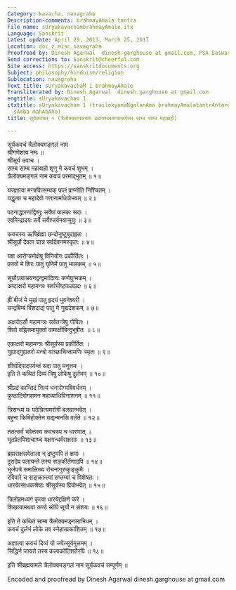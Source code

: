 ```yaml
---
Category: kavacha, navagraha
Description-comments: brahmayAmala tantra
File name: sUryakavachambrahmayAmale.itx
Language: Sanskrit
Latest update: April 29, 2013, March 25, 2017
Location: doc_z_misc_navagraha
Proofread by: Dinesh Agarwal  dinesh.garghouse at gmail.com, PSA Easwaran
Send corrections to: Sanskrit@cheerful.com
Site access: https://sanskritdocuments.org
Subject: philosophy/hinduism/religion
Sublocation: navagraha
Text title: sUryakavachaM 1 brahmayAmale
Transliterated by: Dinesh Agarwal  dinesh.garghouse at gmail.com
engtitle: sUryakavacham 1
itxtitle: sUryakavacham 1 (trailokyamaNgalanAma brahmayAmalatantrAntargatam sAmba
  sAmba mahAbAho)
title: सूर्यकवचम् १ (त्रैलोक्यमण्गलनाम ब्रह्मयामलतन्त्रान्तर्गतम् साम्ब साम्ब महाबाहो)

---
```

  
 सूर्यकवचं त्रैलोक्यमङ्गलं नाम   
श्रीगणेशाय नमः ॥   
श्रीसूर्य उवाच ।  
साम्ब साम्ब महाबाहो शृणु मे कवचं शुभम् ।  
त्रैलोक्यमङ्गलं नाम कवचं परमाद्भुतम् ॥ १॥  
  
यज्ज्ञात्वा मन्त्रवित्सम्यक् फलं प्राप्नोति निश्चितम् ।   
यद्धृत्वा च महादेवो गणानामधिपोभवत् ॥ २॥  
  
पठनाद्धारणाद्विष्णुः सर्वेषां पालकः सदा ।  
एवमिन्द्रादयः सर्वे सर्वैश्चर्यमवाप्मुयुः ॥ ३॥  
  
कवचस्य ऋषिर्ब्रह्मा छन्दोनुष्टुबुदाहृतः ।  
श्रीसूर्यो देवता चात्र सर्वदेवनमस्कृतः ॥ ४॥  
  
यश आरोग्यमोक्षेषु विनियोगः प्रकीर्तितः ।  
प्रणवो मे शिरः पातु घृणिर्मे पातु भालकम् ॥ ५॥  
  
सूर्योऽव्यान्नयनद्वन्द्वमादित्यः कर्णयुग्मकम् ।  
अष्टाक्षरो महामन्त्रः सर्वाभीष्टफलप्रदः ॥ ६॥  
  
ह्रीं बीजं मे मुखं पातु हृदयं भुवनेश्वरी ।  
चन्द्रबिम्बं विंशदाद्यं पातु मे गुह्यदेशकम् ॥ ७॥  
  
अक्षरोऽसौ महामन्त्रः सर्वतन्त्रेषु गोपितः ।  
शिवो वह्निसमायुक्तो वामाक्षीबिन्दुभूषीतः ॥ ८॥  
  
एकाक्षरो महामन्त्रः श्रीसूर्यस्य प्रकीर्तितः ।  
गुह्याद्गुह्यतरो मन्त्रो वाञ्छाचिन्तामणिः स्मृतः ॥ ९॥  
  
शीर्षादिपादपर्यन्तं सदा पातु मनूत्तमः ।  
इति ते कथितं दिव्यं त्रिषु लोकेषु दुर्लभम् ॥ १०॥  
  
श्रीप्रदं कान्तिदं नित्यं धनारोग्यविवर्धनम् ।  
कुष्ठादिरोगशमन महाव्याधिविनाशनम् ॥ ११॥  
  
त्रिसन्ध्यं यः पठेन्नित्यमरोगी बलवान्भवेत् ।  
बहुना किमिहोक्तेन यद्यन्मनसि वर्तते ॥ १२॥  
  
ततत्सर्वं भवेत्तस्य कवचस्य च धारणात् ।  
भूतप्रेतपिशाचाश्र्च यक्षगन्धर्वराक्षसाः ॥ १३॥  
  
ब्रह्मराक्षसवेताला न् द्रष्टुमपि तं क्षमाः ।  
दूरादेव पलायन्ते तस्य सङ्कीर्तणादपि ॥ १४॥   
भूर्जपत्रे समालिख्य रोचनागुरुकुङ्कुमैः ।  
रविवारे च सङ्क्रान्त्यां सप्तम्यां च विशेषतः ।  
धारयेत्साधकश्रेष्ठः श्रीसूर्यस्य प्रियोभवेत् ॥ १५॥  
  
त्रिलोहमध्यगं कृत्वा धारयेद्दक्षिणे करे ।  
शिखायामथवा कण्ठे सोपि सूर्यो न संशयः ॥ १६॥  
  
इति ते कथितं साम्ब त्रैलोक्यमङ्गलाभिधम् ।  
कवचं दुर्लभं लोके तव स्नेहात्प्रकाशितम् ॥ १७॥  
  
अज्ञात्वा कवचं दिव्यं यो जपेत्सूर्यमुत्तमम् ।  
सिद्धिर्न जायते तस्य कल्पकोटिशतैरपि ॥ १८॥  
  
इति श्रीब्रह्मयामले त्रैलोक्यमङ्गलं नाम सूर्यकवचं सम्पूर्णम् ॥   
  
  
Encoded and proofread by Dinesh Agarwal  dinesh.garghouse at gmail.com  
  
